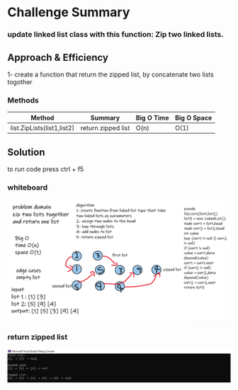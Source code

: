 # Challenge Summary
### update linked list class with this function: Zip two linked lists.

## Approach & Efficiency
1- create a function that return the zipped list, by concatenate two lists togother
### Methods
 
| Method | Summary | Big O Time | Big O Space |  
| ----------- | ----------- | ----------- |  ----------- |
| list.ZipLists(list1,list2) | return zipped list | O(n) | O(1) |


## Solution

to run code press ctrl + f5

### whiteboard

![](whiteboard.png)

### return zipped list

![](linked-list-zip.png)

